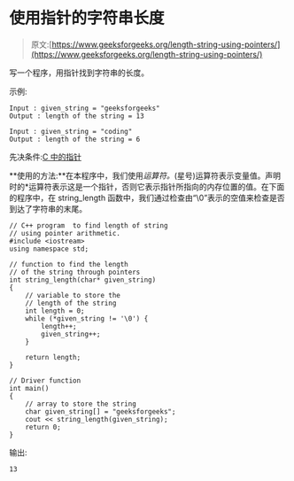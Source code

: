 # 使用指针的字符串长度

> 原文:[https://www.geeksforgeeks.org/length-string-using-pointers/](https://www.geeksforgeeks.org/length-string-using-pointers/)

写一个程序，用指针找到字符串的长度。

示例:

```
Input : given_string = "geeksforgeeks"
Output : length of the string = 13

Input : given_string = "coding"
Output : length of the string = 6

```

先决条件:[C 中的指针](https://www.geeksforgeeks.org/pointers-in-c-and-c-set-1-introduction-arithmetic-and-array/)

**使用的方法:**在本程序中，我们使用*运算符。*(星号)运算符表示变量值。声明时的*运算符表示这是一个指针，否则它表示指针所指向的内存位置的值。在下面的程序中，在 string_length 函数中，我们通过检查由“\0”表示的空值来检查是否到达了字符串的末尾。

```
// C++ program  to find length of string
// using pointer arithmetic.
#include <iostream>
using namespace std;

// function to find the length
// of the string through pointers
int string_length(char* given_string)
{
    // variable to store the
    // length of the string
    int length = 0;
    while (*given_string != '\0') {
        length++;
        given_string++;
    }

    return length;
}

// Driver function
int main()
{
    // array to store the string
    char given_string[] = "geeksforgeeks";
    cout << string_length(given_string);
    return 0;
}
```

输出:

```
13

```